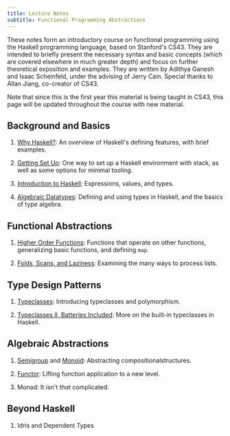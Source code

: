 ```yaml
---
title: Lecture Notes
subtitle: Functional Programming Abstractions
---
```


These notes form an introductory course on functional programming using the
Haskell programming language, based on Stanford's CS43. They are intended to
briefly present the necessary syntax and basic concepts (which are covered
elsewhere in much greater depth) and focus on further theoretical exposition and
examples. They are written by Adithya Ganesh and Isaac Scheinfeld, under the
advising of Jerry Cain.  Special thanks to Allan Jiang, co-creator of CS43.

Note that since this is the first year this material is being taught in CS43,
this page will be updated throughout the course with new material.

## Background and Basics

1. [Why Haskell?](notes/Why_Haskell.html): An overview of Haskell's defining
   features, with brief examples.
   
1. [Getting Set Up](notes/Getting_Set_Up.html): One way to set up a Haskell environment with stack, as well
   as some options for minimal tooling.

1. [Introduction to Haskell](notes/Introduction_to_Haskell.html): Expressions, values, and types.

1. [Algebraic Datatypes](notes/Algebraic_Datatypes.html): Defining and using types in Haskell, and the basics of type algebra.

## Functional Abstractions

1. [Higher Order Functions](notes/Higher_Order_Functions.html): Functions that operate on other functions, generalizing basic functions, and defining `map`.

1. [Folds, Scans, and Laziness](notes/Folds_Scans_Laziness.html): Examining the many ways to process lists.


## Type Design Patterns

1. [Typeclasses](notes/Typeclasses.html): Introducing typeclasses and polymorphism.

1. [Typeclasses II, Batteries Included](notes/TypeclassesII.html): More on the built-in typeclasses in Haskell.

## Algebraic Abstractions

1. [Semigroup](http://hackage.haskell.org/package/base-4.12.0.0/docs/Data-Semigroup.html) and [Monoid](http://hackage.haskell.org/package/base-4.12.0.0/docs/Data-Monoid.html#t:Monoid):
   Abstracting compositionalstructures.

1. [Functor](notes/Functor.html): Lifting function application to a new level.

1. Monad<!--[Monad](notes/Monad.html)-->: It isn't *that* complicated.

## Beyond Haskell

1. Idris and Dependent Types

<!--
## Contributing

1. [Notes Features](notes/Notes_features.html)
-->
